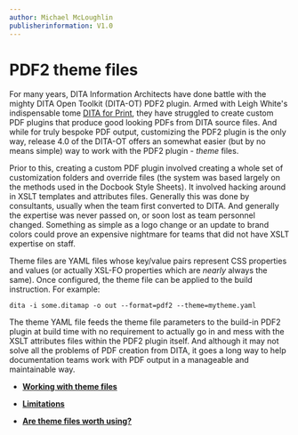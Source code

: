 ```yaml
---
author: Michael McLoughlin
publisherinformation: V1.0
---
```


# PDF2 theme files

For many years, DITA Information Architects have done battle with the mighty DITA Open Toolkit \(DITA-OT\) PDF2 plugin. Armed with Leigh White's indispensable tome [DITA for Print](https://xmlpress.net/publications/dita/dita-for-print/), they have struggled to create custom PDF plugins that produce good looking PDFs from DITA source files. And while for truly bespoke PDF output, customizing the PDF2 plugin is the only way, release 4.0 of the DITA-OT offers an somewhat easier \(but by no means simple\) way to work with the PDF2 plugin - *theme* files.

Prior to this, creating a custom PDF plugin involved creating a whole set of customization folders and override files \(the system was based largely on the methods used in the Docbook Style Sheets\). It involved hacking around in XSLT templates and attributes files. Generally this was done by consultants, usually when the team first converted to DITA. And generally the expertise was never passed on, or soon lost as team personnel changed. Something as simple as a logo change or an update to brand colors could prove an expensive nightmare for teams that did not have XSLT expertise on staff.

Theme files are YAML files whose key/value pairs represent CSS properties and values \(or actually XSL-FO properties which are *nearly* always the same\). Once configured, the theme file can be applied to the build instruction. For example:

```language-bourne
dita -i some.ditamap -o out --format=pdf2 --theme=mytheme.yaml
```

The theme YAML file feeds the theme file parameters to the build-in PDF2 plugin at build time with no requirement to actually go in and mess with the XSLT attributes files within the PDF2 plugin itself. And although it may not solve all the problems of PDF creation from DITA, it goes a long way to help documentation teams work with PDF output in a manageable and maintainable way.

-   **[Working with theme files](sample_theme_file.md)**  

-   **[Limitations](limitations.md)**  

-   **[Are theme files worth using?](conclusion.md)**  


